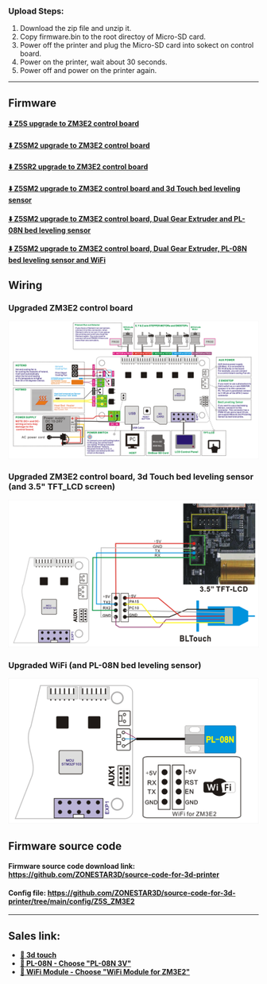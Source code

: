 
### Upload Steps:
1. Download the zip file and unzip it.
2. Copy firmware.bin to the root directoy of Micro-SD card.
3. Power off the printer and plug the Micro-SD card into sokect on control board.
4. Power on the printer, wait about 30 seconds.
5. Power off and power on the printer again.

-----
## Firmware
#### [:arrow_down: Z5S upgrade to ZM3E2 control board](./Z5S_ZM3E2_V1_2_0_en.zip)
#### [:arrow_down: Z5SM2 upgrade to ZM3E2 control board](./Z5SM2_ZM3E2_V1_2_0_en.zip)
#### [:arrow_down: Z5SR2 upgrade to ZM3E2 control board](./Z5SR2S_ZM3E2_V1_2_0_en.zip)
#### [:arrow_down: Z5SM2 upgrade to ZM3E2 control board and 3d Touch bed leveling sensor](./Z5SM2_ZM3E2_3DTouch_V1.zip)
#### [:arrow_down: Z5SM2 upgrade to ZM3E2 control board, Dual Gear Extruder and PL-08N bed leveling sensor](./Z5SM2_ZM3E2_BMGExtruder_PL08N_V1.zip)
#### [:arrow_down: Z5SM2 upgrade to ZM3E2 control board, Dual Gear Extruder, PL-08N bed leveling sensor and WiFi](./Z5SM2_ZM3E2_BMGExtruder_PL08N_WiFi_V1.zip)

## Wiring
### Upgraded ZM3E2 control board
![](./ZM3E2_Wiring_Diagram.png)
### Upgraded ZM3E2 control board, 3d Touch bed leveling sensor (and 3.5" TFT_LCD screen)
![](./ZM3E2-BLTouch_and_TFTLCD.png)
### Upgraded WiFi (and PL-08N bed leveling sensor)
![](./ZM3E2-WiFi_PL08N.png)

## Firmware source code
#### Firmware source code download link: https://github.com/ZONESTAR3D/source-code-for-3d-printer
#### Config file: https://github.com/ZONESTAR3D/source-code-for-3d-printer/tree/main/config/Z5S_ZM3E2

-----
## Sales link:
- **[:gift: 3d touch](https://www.aliexpress.com/item/1005001464420529.html)**
- **[:gift: PL-08N - Choose "PL-08N 3V"](https://www.aliexpress.com/item/4000596309710.html)**
- **[:gift: WiFi Module - Choose "WiFi Module for ZM3E2"](https://www.aliexpress.com/item/1005002378551489.html)**